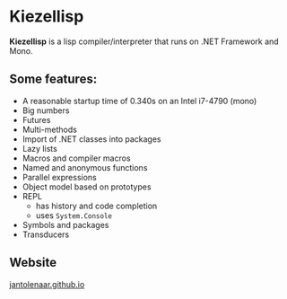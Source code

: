 # Kiezellisp

**Kiezellisp** is a lisp compiler/interpreter that runs on .NET Framework
and Mono. 

## Some features:

+   A reasonable startup time of 0.340s on an Intel i7-4790 (mono)
+   Big numbers
+   Futures
+   Multi-methods
+   Import of .NET classes into packages
+   Lazy lists
+   Macros and compiler macros
+   Named and anonymous functions
+   Parallel expressions
+   Object model based on prototypes
+   REPL
    + has history and code completion
    + uses `System.Console`
+   Symbols and packages
+   Transducers

## Website

[jantolenaar.github.io](https://jantolenaar.github.io)
